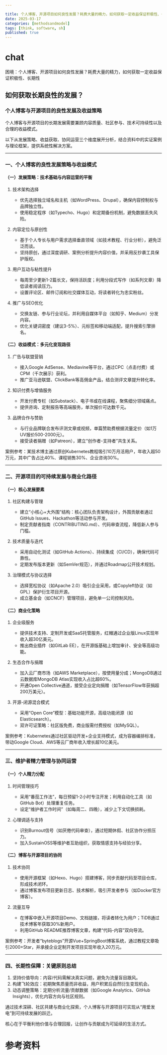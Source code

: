 ```yaml
---

title: 个人博客、开源项目如何良性发展？耗费大量的精力，如何获取一定收益保证积极性、长期性
date: 2025-03-17
categories: [methodsandmodel]
tags: [think, software, sh]
published: true
---
```






# chat

困境：个人博客、开源项目如何良性发展？耗费大量的精力，如何获取一定收益保证积极性、长期性

## 如何获取长期良性的发展？

### 个人博客与开源项目的良性发展及收益策略

个人博客与开源项目的长期发展需要兼顾内容质量、社区参与、技术可持续性以及合理的收益模式。

以下从发展策略、收益获取、协同运营三个维度展开分析，结合资料中的实证案例与理论框架，提供系统性解决方案。

---

### 一、个人博客的良性发展策略与收益模式

#### （一）发展策略：技术基础与内容运营的平衡
1. 技术架构选择  
   - 优先选择独立域名和主机（如WordPress、Drupal），确保内容控制权与品牌独立性。  
   - 使用稳定程序（如Typecho、Hugo）和定期备份机制，避免数据丢失风险。  

2. 内容定位与原创性  
   - 基于个人专长与用户需求选择垂直领域（如技术教程、行业分析），避免泛泛而谈。  
   - 坚持原创，通过深度调研、案例分析提升内容价值，并采用反抄袭工具保护版权。  

3. 用户互动与粘性提升  
   - 每周至少更新1-2篇长文，保持活跃度；利用分段式写作（如系列文章）降低读者阅读压力。  
   - 设置评论区、邮件订阅和社交媒体互动，将读者转化为忠实粉丝。  

4. 推广与SEO优化  
   - 交换友链、参与行业论坛，并利用自媒体平台（如知乎、Medium）分发内容。  
   - 优化关键词密度（建议3-5%）、元标签和移动端适配，提升搜索引擎排名。  

#### （二）收益模式：多元化变现路径
1. 广告与联盟营销  
   - 接入Google AdSense、Mediavine等平台，通过CPC（点击付费）或CPM（千次展示）获利。  
   - 推广亚马逊联盟、ClickBank等高佣金产品，结合测评文章提升转化率。  

2. 知识付费与增值服务  
   - 开发付费专栏（如Substack）、电子书或在线课程，聚焦细分领域痛点。  
   - 提供咨询、定制报告等高端服务，单次报价可达数千元。  

3. 品牌合作与赞助  
   - 与行业品牌联合发布评测文章或视频，单篇赞助费根据流量定价（如1万UV报价500-2000元）。  
   - 接受读者捐赠（如Patreon），建立“创作者-支持者”共生关系。  

案例参考：某技术博主通过原创Kubernetes教程吸引10万月活用户，年收入超50万元，其中广告占比40%、课程销售30%、企业咨询30%。

---

### 二、开源项目的可持续发展与商业化路径

#### （一）核心发展要素
1. 社区构建与管理  
   - 建立“小核心+大外围”结构：核心团队负责架构设计，外围贡献者通过GitHub Issues、Hackathon等活动参与开发。  
   - 制定贡献者指南（CONTRIBUTING.md）、代码审查流程，降低新人参与门槛。  

2. 技术质量与迭代  
   - 采用自动化测试（如GitHub Actions）、持续集成（CI/CD），确保代码可靠性。  
   - 定期发布版本更新（如SemVer规范），并通过Roadmap公开技术规划。  

3. 治理模式与协议选择  
   - 选择宽松协议（如Apache 2.0）吸引企业采用，或Copyleft协议（如GPL）保护衍生项目开源。  
   - 成立基金会（如CNCF）管理项目，避免单一公司控制风险。  

#### （二）商业化策略
1. 企业级服务  
   - 提供技术支持、定制开发或SaaS托管服务，红帽通过企业版Linux实现年收入超30亿美元。  
   - 推出商业插件（如GitLab EE），在开源版基础上增加审计、安全等高级功能。  

2. 生态合作与捐赠  
   - 加入云厂商市场（如AWS Marketplace），按使用量分成；MongoDB通过云数据库MongoDB Atlas实现收入占比超60%。  
   - 开通Open Collective通道，接受企业定向捐赠（如TensorFlow年获捐超200万美元）。  

3. 开源-闭源混合模式  
   - 采用“Open Core”模型：基础功能开源，高级功能闭源（如Elasticsearch）。  
   - 双许可证策略：社区版免费，商业版需付费授权（如MySQL）。  

案例参考：Kubernetes通过社区驱动开发+企业支持模式，成为容器编排标准，带动Google Cloud、AWS等云厂商年收入增长超10亿美元。

---

### 三、维护者精力管理与协同运营

#### （一）个人精力分配
1. 时间管理技巧  
   - 采用“番茄工作法”，每日预留1-2小时专注开发；利用自动化工具（如GitHub Bot）处理重复任务。  
   - 设定“维护者工作时间”（如每周二、四晚），减少上下文切换损耗。  

2. 心理调适与支持  
   - 识别Burnout信号（如厌倦代码审查），通过短期休假、社区协作分担压力。  
   - 加入SustainOSS等维护者互助组织，获取情感支持与经验分享。  

#### （二）博客与开源项目的协同
1. 技术协同  
   - 使用开源框架（如Hexo、Hugo）搭建博客，同步贡献代码至项目仓库，形成技术闭环。  
   - 通过博客发布项目更新日志、技术解析，吸引开发者参与（如Docker官方博客）。  

2. 流量互导  
   - 在博客中嵌入开源项目Demo、文档链接，将读者转化为用户；TiDB通过技术博客年获取30%新用户。  
   - 利用GitHub README推荐博客文章，构建“代码-内容”双向导流。  

案例参考：开发者“byteblogs”开源Vue+SpringBoot博客系统，通过教程文章吸引2000+Star，并承接企业定制开发项目实现年收入20万元。

---

### 四、长期性保障：关键原则总结
1. 坚持价值导向：内容/代码需解决真实问题，避免为流量盲目跟风。  
2. 构建飞轮效应：初期聚焦质量而非收益，用户积累后自然衍生变现机会。  
3. 动态调整策略：定期分析流量/贡献数据（如Google Analytics、GitHub Insights），优化内容方向与社区规则。  

通过技术深耕、社区共建与商业化探索，个人博客与开源项目可实现从“用爱发电”到可持续发展的跃迁。

核心在于平衡利他价值与合理回报，让创作与贡献成为可延续的生活方式。


# 参考资料

